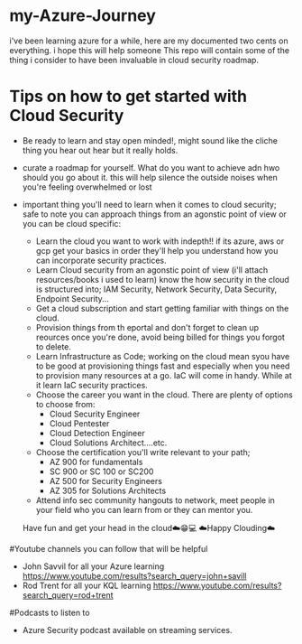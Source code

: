  # my-Azure-Journey
i've been learning azure for a while, here are my documented two cents on everything. i hope this will help someone 
This repo will contain some of the thing i consider to have been invaluable in cloud security roadmap.

# Tips on how to get started with Cloud Security
- Be ready to learn and stay open minded!, might sound like the cliche thing you hear out hear but it really holds.
- curate a roadmap for yourself. What do you want to achieve adn hwo should you go about it. this will help silence the outside noises when you're feeling overwhelmed or lost
- important thing you'll need to learn when it comes to cloud security; safe to note you can approach things from an agonstic point of view or you can be cloud specific:
  - Learn the cloud you want to work with indepth!! if its azure, aws or gcp get your basics in order they'll help you understand how you can incorporate security practices.
  - Learn Cloud security from an agonstic point of view (i'll attach resources/books i used to learn) know the how security in the cloud is structured into; IAM Security,
    Network Security, Data Security, Endpoint Security... 
  - Get a cloud subscription and start getting familiar with things on the cloud.
  - Provision things from th eportal and don't forget to clean up reources once you're done, avoid being billed for things you forgot to delete.
  - Learn Infrastructure as Code; working on the cloud mean syou have to be good at provisioning things fast and especially when you need to provision many resources at a go. 
    IaC will come in handy. While at it learn IaC security practices.
  - Choose the career you want in the cloud. There are plenty of options to choose from:
      - Cloud Security Engineer
      - Cloud Pentester
      - Cloud Detection Engineer
      - Cloud Solutions Architect....etc.
   - Choose the certification you'll write relevant to your path;
      - AZ 900 for fundamentals
      - SC 900 or SC 100 or SC200
      - AZ 500 for Security Engineers
      - AZ 305 for Solutions Architects
    - Attend info sec community hangouts to network, meet people in your field who you can learn from or they can mentor you.
      
   Have fun and get your head in the cloud☁️😁💻
  ☁️Happy Clouding☁️
  
#Youtube channels you can follow that will be helpful
- John Savvil for all your Azure learning  https://www.youtube.com/results?search_query=john+savill 
- Rod Trent for all your KQL learning https://www.youtube.com/results?search_query=rod+trent 

#Podcasts to listen to
- Azure Security podcast available on streaming services. 
